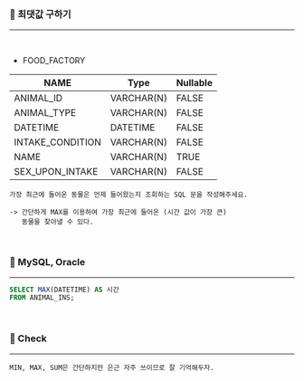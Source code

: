 ### 📖 최댓값 구하기
---

<br>

* FOOD_FACTORY

|NAME|Type|Nullable|
|---|---|---|
|ANIMAL_ID|VARCHAR(N)|FALSE|
|ANIMAL_TYPE|VARCHAR(N)|FALSE|
|DATETIME|DATETIME|FALSE|
|INTAKE_CONDITION|VARCHAR(N)|FALSE|
|NAME|VARCHAR(N)|TRUE|
|SEX_UPON_INTAKE|VARCHAR(N)|FALSE|

```
가장 최근에 들어온 동물은 언제 들어왔는지 조회하는 SQL 문을 작성해주세요.

-> 간단하게 MAX를 이용하여 가장 최근에 들어온 (시간 값이 가장 큰)
   동물을 찾아낼 수 있다.
```

<br>

### 📖 MySQL, Oracle
---
```SQL
SELECT MAX(DATETIME) AS 시간
FROM ANIMAL_INS;
```

<br>

### 📖 Check
---
```
MIN, MAX, SUM은 간단하지만 은근 자주 쓰이므로 잘 기억해두자.

```
